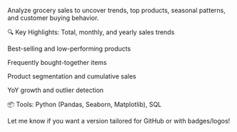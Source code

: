 Analyze grocery sales to uncover trends, top products, seasonal patterns, and customer buying behavior.

🔍 Key Highlights:
Total, monthly, and yearly sales trends

Best-selling and low-performing products

Frequently bought-together items

Product segmentation and cumulative sales

YoY growth and outlier detection

📦 Tools:
Python (Pandas, Seaborn, Matplotlib), SQL

Let me know if you want a version tailored for GitHub or with badges/logos!




